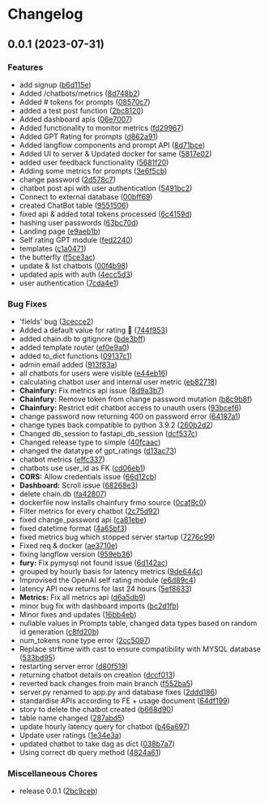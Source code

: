 # Changelog

## 0.0.1 (2023-07-31)


### Features

* add signup ([b6d115e](https://github.com/NimbleBoxAI/ChainFury/commit/b6d115eea608a1cb8b4ecc7016be9a4333b680e0))
* Added /chatbots/metrics ([8d748b2](https://github.com/NimbleBoxAI/ChainFury/commit/8d748b24047c5dfbcf04f72de996f65bde0498a5))
* Added # tokens for prompts ([08570c7](https://github.com/NimbleBoxAI/ChainFury/commit/08570c787501ccc02188fa41b2e85ac777dc6bad))
* added a test post function ([2bc8120](https://github.com/NimbleBoxAI/ChainFury/commit/2bc8120c9076e0aa785e097f73cd50ffd81f972f))
* Added dashboard apis ([06e7007](https://github.com/NimbleBoxAI/ChainFury/commit/06e700780d528f43317cdc07bf98082916e1a288))
* Added functionality to monitor metrics ([fd29967](https://github.com/NimbleBoxAI/ChainFury/commit/fd299672e65429be32b596f69dd95fa0abf2bcd1))
* Added GPT Rating for prompts ([d862a91](https://github.com/NimbleBoxAI/ChainFury/commit/d862a91548753f14bb401a0f1b59f5d25fcc5e87))
* Added langflow components and prompt API ([8d71bce](https://github.com/NimbleBoxAI/ChainFury/commit/8d71bceb41e32db6b3e4c1cd557d978f929f3bc5))
* Added UI to server & Updated docker for same ([5817e02](https://github.com/NimbleBoxAI/ChainFury/commit/5817e02a05796d824941eca0caf36107696ec440))
* added user feedback functionality ([5681f20](https://github.com/NimbleBoxAI/ChainFury/commit/5681f20b755fbc193010506a9d37ba687724abb4))
* Adding some metrics for prompts ([3e6f5cb](https://github.com/NimbleBoxAI/ChainFury/commit/3e6f5cbedcc86d461b1e9e0b4fd89ce6687fa679))
* change password ([2d578c7](https://github.com/NimbleBoxAI/ChainFury/commit/2d578c759085436fd349caa0338800ac3792690a))
* chatbot post api with user authentication ([5491bc2](https://github.com/NimbleBoxAI/ChainFury/commit/5491bc2bbc6d5ecaffb7df585a024c79bb932b0d))
* Connect to external database ([00bff69](https://github.com/NimbleBoxAI/ChainFury/commit/00bff698608fe01a68763f7d47797a8d18ea5cb3))
* created ChatBot table ([9551506](https://github.com/NimbleBoxAI/ChainFury/commit/9551506d2e3af95fd3d8b5159b699c9678a082a5))
* fixed api & added total tokens processed ([6c4159d](https://github.com/NimbleBoxAI/ChainFury/commit/6c4159d0439bee55146bb4a4c5756a028f1535d8))
* hashing user passwords ([63bc70d](https://github.com/NimbleBoxAI/ChainFury/commit/63bc70d8dcf9b75b9d5f7cb25e5d75d491a610ad))
* Landing page ([e9aeb1b](https://github.com/NimbleBoxAI/ChainFury/commit/e9aeb1b9551ae9d6a467bedbb61434a78791b58e))
* Self rating GPT module ([fed2240](https://github.com/NimbleBoxAI/ChainFury/commit/fed224082c4d863de03135ad8933a504d83b5a4f))
* templates ([c1a0471](https://github.com/NimbleBoxAI/ChainFury/commit/c1a047134ae42f6d4faf8ba03aad67c29234c7ec))
* the butterfly ([f5ce3ac](https://github.com/NimbleBoxAI/ChainFury/commit/f5ce3ac71b728c8b0b9bafbedfdf0029ebac4171))
* update & list chatbots ([00f4b98](https://github.com/NimbleBoxAI/ChainFury/commit/00f4b9841c6947a6ce47e0cbf6b0248247dbe692))
* updated apis with auth ([4ecc5d3](https://github.com/NimbleBoxAI/ChainFury/commit/4ecc5d3b022d5b893a2dcd36e0c2caef218d19c4))
* user authentication ([7cda4e1](https://github.com/NimbleBoxAI/ChainFury/commit/7cda4e1363db5933c588b03c688e7687798fb083))


### Bug Fixes

* 'fields' bug ([3cecce2](https://github.com/NimbleBoxAI/ChainFury/commit/3cecce244d5c6e6a98d2e1627c29f234067f88c3))
* Added a default value for rating 🌟 ([744f953](https://github.com/NimbleBoxAI/ChainFury/commit/744f953353668981da6da6164266fbcdf0625f5c))
* added chain.db to gitignore ([bde3bff](https://github.com/NimbleBoxAI/ChainFury/commit/bde3bff978786656f9fa79b9e145b61aeede9325))
* added template router ([ef0e9a0](https://github.com/NimbleBoxAI/ChainFury/commit/ef0e9a03b447f03c622982caf11c3d0859b8d3a2))
* added to_dict functions ([09137c1](https://github.com/NimbleBoxAI/ChainFury/commit/09137c1e533f5876c7f73688266f207aaf8ae53c))
* admin email added ([913f83a](https://github.com/NimbleBoxAI/ChainFury/commit/913f83adef4866b64d35c057b5227a32b34a3563))
* all chatbots for users were visible ([e44eb16](https://github.com/NimbleBoxAI/ChainFury/commit/e44eb16fce32a45251bc9f034d97493a66fc1a97))
* calculating chatbot user and internal user metric ([eb82718](https://github.com/NimbleBoxAI/ChainFury/commit/eb82718f31c3dc593b1c1ece5f8be9c378d8f240))
* **Chainfury:** Fix metrics api issue ([8d9a3b7](https://github.com/NimbleBoxAI/ChainFury/commit/8d9a3b7e4bf7d135ea5ec3587c14cd0cb339e9e9))
* **Chainfury:** Remove token from change password mutation ([b8c9b8f](https://github.com/NimbleBoxAI/ChainFury/commit/b8c9b8f2795af2c4f33d9a8f8f96293c1c2ed2e4))
* **Chainfury:** Restrict edit chatbot access to unauth users ([93bcef6](https://github.com/NimbleBoxAI/ChainFury/commit/93bcef697858e360e745c3fa1e3140355ec67b4f))
* change password now returning 400 on password error ([64187a1](https://github.com/NimbleBoxAI/ChainFury/commit/64187a10f69805096fb517026590e1eac90d14f2))
* change types back compatible to python 3.9.2 ([260b2d2](https://github.com/NimbleBoxAI/ChainFury/commit/260b2d232baf4d9eba563d82ab44efca1f9c70bc))
* Changed db_session to fastapi_db_session ([dcf537c](https://github.com/NimbleBoxAI/ChainFury/commit/dcf537c08edc8cd5fc6b527cb5984eb983b1241c))
* Changed release type to simple ([40fcaac](https://github.com/NimbleBoxAI/ChainFury/commit/40fcaac383ffb6280d36a566490b1058cf8557a3))
* changed the datatype of gpt_ratings ([d13ac73](https://github.com/NimbleBoxAI/ChainFury/commit/d13ac733903079c005068adbbee8f3a3d76dc96b))
* chatbot metrics ([effc337](https://github.com/NimbleBoxAI/ChainFury/commit/effc33733d6af56f720cca1c1bf07727f52e54ac))
* chatbots use user_id as FK ([cd06eb1](https://github.com/NimbleBoxAI/ChainFury/commit/cd06eb1e128d1945b0480d17d6d95d073dfc0c11))
* **CORS:** Allow credentials issue ([66d12cb](https://github.com/NimbleBoxAI/ChainFury/commit/66d12cb98537907b32d9830954aeb19e8f37a310))
* **Dashboard:** Scroll issue ([68268e3](https://github.com/NimbleBoxAI/ChainFury/commit/68268e3cd55ad1e28c3586635a55c0e8429cbf68))
* delete chain.db ([fa42807](https://github.com/NimbleBoxAI/ChainFury/commit/fa42807b918c75993fbb1f05161813b5f357e96e))
* dockerfile now installs chainfury frmo source ([0caf8c0](https://github.com/NimbleBoxAI/ChainFury/commit/0caf8c08d021521b368100344faff7a2e9bb1a1c))
* Filter metrics for every chatbot ([2c75d92](https://github.com/NimbleBoxAI/ChainFury/commit/2c75d929cc378f6a77e71f5198d31d34e241d034))
* fixed change_password api ([ca81ebe](https://github.com/NimbleBoxAI/ChainFury/commit/ca81ebef0df236485094388ec7d3cdbeb3eda57a))
* fixed datetime format ([4a65bf3](https://github.com/NimbleBoxAI/ChainFury/commit/4a65bf31238d8ecf59dc4c6d3fbdad0f129ddfed))
* fixed metrics bug which stopped server startup ([7276c99](https://github.com/NimbleBoxAI/ChainFury/commit/7276c99dd9f65a19b3f44617426f687ba0f55192))
* Fixed req & docker ([ae3710e](https://github.com/NimbleBoxAI/ChainFury/commit/ae3710e210dc5d5f42ae4a36718d2001bd24ceb1))
* fixing langflow version ([959eb36](https://github.com/NimbleBoxAI/ChainFury/commit/959eb367983eecd4481c6d6c26ef1031e6558408))
* **fury:** Fix pymysql not found issue ([6d142ac](https://github.com/NimbleBoxAI/ChainFury/commit/6d142acbff8b4d5a4439d7d491c5584b5a930d9e))
* grouped by hourly basis for latency metrics ([9de644c](https://github.com/NimbleBoxAI/ChainFury/commit/9de644cee14cd074a2eb714c2e02f2e6ae964a24))
* Improvised the OpenAI self rating module ([e6d89c4](https://github.com/NimbleBoxAI/ChainFury/commit/e6d89c4f35ff006a48ca50c6d6f68972f00b5747))
* latency API now returns for last 24 hours ([5ef8633](https://github.com/NimbleBoxAI/ChainFury/commit/5ef86333df51d11201d565533f10a1cdc407d9cf))
* **Metrics:** Fix all metrics api ([d6a5db9](https://github.com/NimbleBoxAI/ChainFury/commit/d6a5db9ea8c6a74398905c0db4c334d839826970))
* minor bug fix with dashboard imports ([bc2d1fb](https://github.com/NimbleBoxAI/ChainFury/commit/bc2d1fb785283e1d973bada851d88e9db9287927))
* Minor fixes and updates ([16bb4eb](https://github.com/NimbleBoxAI/ChainFury/commit/16bb4eb210b70b82ea2818195504e1378a6a7e57))
* nullable values in Prompts table, changed data types based on random id generation ([c8fd20b](https://github.com/NimbleBoxAI/ChainFury/commit/c8fd20b22c40e77706940abb6eb63ab35970d0af))
* num_tokens none type error ([2cc5097](https://github.com/NimbleBoxAI/ChainFury/commit/2cc509782a237f0953ae5c4fb2ee045bb3b16559))
* Replace strftime with cast to ensure compatibility with MYSQL database ([533bd95](https://github.com/NimbleBoxAI/ChainFury/commit/533bd95e799c878c83fa152d0be16503367db810))
* restarting server error ([d80f519](https://github.com/NimbleBoxAI/ChainFury/commit/d80f51912e28decdbee828fcb30f6032781ce3ee))
* returning chatbot details on creation ([dccf013](https://github.com/NimbleBoxAI/ChainFury/commit/dccf0131ef08e7f610438b29a2cc05130ded4db3))
* reverted back changes from main branch ([f552ba5](https://github.com/NimbleBoxAI/ChainFury/commit/f552ba5c97caf864e4a5e65164b1588d707cebf9))
* server.py renamed to app.py and database fixes ([2ddd186](https://github.com/NimbleBoxAI/ChainFury/commit/2ddd18616426c544f012c421ca5b290f44da671d))
* standardise APIs according to FE + usage document ([64df199](https://github.com/NimbleBoxAI/ChainFury/commit/64df1993be1801e8d6bec445cd4a55e1781384eb))
* story to delete the chatbot created ([b668d90](https://github.com/NimbleBoxAI/ChainFury/commit/b668d906307595835f5867a497633405164835a1))
* table name changed ([287abd5](https://github.com/NimbleBoxAI/ChainFury/commit/287abd55d73a5be7c897f235a63e170f7437f29e))
* update hourly latency query for chatbot ([b46a697](https://github.com/NimbleBoxAI/ChainFury/commit/b46a697c5c0358e02e179dde2e760f6d964c3c90))
* Update user ratings ([1e34e3a](https://github.com/NimbleBoxAI/ChainFury/commit/1e34e3accb64e26416a073dea5c8cad580586bb9))
* updated chatbot to take dag as dict ([038b7a7](https://github.com/NimbleBoxAI/ChainFury/commit/038b7a75d8d17b3dc8823e990b0a45faa49892b4))
* Using correct db query method ([4824a61](https://github.com/NimbleBoxAI/ChainFury/commit/4824a61f9205ce87c0176e9b41cfd17b73159366))


### Miscellaneous Chores

* release 0.0.1 ([2bc9ceb](https://github.com/NimbleBoxAI/ChainFury/commit/2bc9ceb3aceae54815eb6ba788bc760a335fd146))
